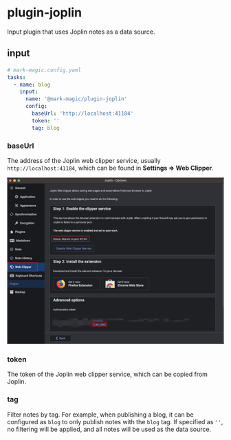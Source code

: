 # plugin-joplin

Input plugin that uses Joplin notes as a data source.

## input

```yaml
# mark-magic.config.yaml
tasks:
  - name: blog
    input:
      name: '@mark-magic/plugin-joplin'
      config:
        baseUrl: 'http://localhost:41184'
        token: ''
        tag: blog
```

### baseUrl

The address of the Joplin web clipper service, usually `http://localhost:41184`, which can be found in **Settings => Web Clipper**.

![joplin-webclipper](../resources/joplin-webclipper.png)

### token

The token of the Joplin web clipper service, which can be copied from Joplin.

### tag

Filter notes by tag. For example, when publishing a blog, it can be configured as `blog` to only publish notes with the `blog` tag. If specified as `''`, no filtering will be applied, and all notes will be used as the data source.
